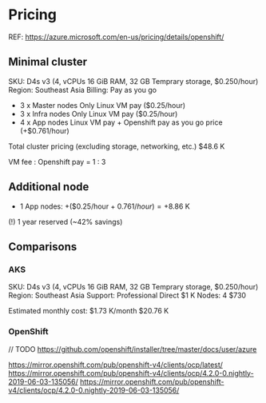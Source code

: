 
# Pricing

REF: https://azure.microsoft.com/en-us/pricing/details/openshift/

## Minimal cluster

SKU: D4s v3 (4, vCPUs 16 GiB RAM, 32 GB Temprary storage, $0.250/hour)
Region: Southeast Asia
Billing: Pay as you go

- 3 x Master nodes				Only Linux VM pay ($0.25/hour)
- 3 x Infra nodes				Only Linux VM pay ($0.25/hour)
- 4 x App nodes					Linux VM pay + Openshift pay as you go price (+$0.761/hour)

Total cluster pricing (excluding storage, networking, etc.)
	$48.6 K

VM fee : Openshift pay = 1 : 3

## Additional node
+ 1 App nodes: 	+($0.25/hour	+ $0.761/hour) = +$8.86 K

(!) 1 year reserved (~42% savings)

## Comparisons

### AKS

SKU: D4s v3 (4, vCPUs 16 GiB RAM, 32 GB Temprary storage, $0.250/hour)
Region: Southeast Asia
Support: Professional Direct		$1 K
Nodes:	4							$730

Estimated monthly cost:	$1.73 K/month
						$20.76 K

### OpenShift
// TODO
https://github.com/openshift/installer/tree/master/docs/user/azure

https://mirror.openshift.com/pub/openshift-v4/clients/ocp/latest/
https://mirror.openshift.com/pub/openshift-v4/clients/ocp/4.2.0-0.nightly-2019-06-03-135056/
https://mirror.openshift.com/pub/openshift-v4/clients/ocp/4.2.0-0.nightly-2019-06-03-135056/
